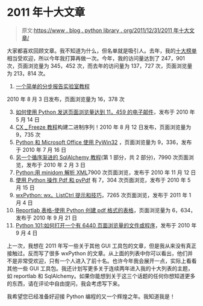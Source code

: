 # 2011 年十大文章

> 原文:[https://www . blog . python library . org/2011/12/31/2011 年十大文章/](https://www.blog.pythonlibrary.org/2011/12/31/top-ten-articles-of-2011/)

大家都喜欢回顾文章。我不知道为什么，但名单就是吸引人。去年，我的[十大榜单](https://www.blog.pythonlibrary.org/2010/12/30/top-ten-articles-of-2010/)相当受欢迎，所以今年我打算再做一次。今年，我的访问量达到了 247，901 次，页面浏览量为 345，452 次，而去年的访问量为 137，727 次，页面浏览量为 213，814 次。

1.  [一个简单的分步报告实验室教程](https://www.blog.pythonlibrary.org/2010/03/08/a-simple-step-by-step-reportlab-tutorial/)

2010 年 8 月 3 日发布，页面浏览量为 16，378 次

3.  [如何使用 Python 发送页面浏览量达到 11，459 的电子邮件](https://www.blog.pythonlibrary.org/2010/05/14/how-to-send-email-with-python/)，发布于 2010 年 5 月 14 日
4.  [CX _ Freeze 教程](https://www.blog.pythonlibrary.org/2010/08/12/a-cx_freeze-tutorial-build-a-binary-series/)构建二进制序列！2010 年 8 月 12 日发布，页面浏览量为 9，735 次
5.  [Python 和 Microsoft Office 使用 PyWin32](https://www.blog.pythonlibrary.org/2010/07/16/python-and-microsoft-office-using-pywin32/) ，页面浏览量为 9，336，发布于 2010 年 7 月 16 日
6.  [另一个循序渐进的 SqlAlchemy 教程](https://www.blog.pythonlibrary.org/2010/02/03/another-step-by-step-sqlalchemy-tutorial-part-1-of-2/)(第 1 部分，共 2 部分)，7990 次页面浏览，发布于 2010 年 2 月 3 日
7.  [Python:用 minidom 解析 XML](https://www.blog.pythonlibrary.org/2010/11/12/python-parsing-xml-with-minidom/)7900 次页面浏览，发布于 2010 年 11 月 12 日
8.  [使用 Python 操作 Pdf 和 pyPdf](https://www.blog.pythonlibrary.org/2010/05/15/manipulating-pdfs-with-python-and-pypdf/) 有 7，304 次页面浏览，发布于 2010 年 5 月 15 日
9.  [wxPython: wx。ListCtrl 提示和技巧](https://www.blog.pythonlibrary.org/2011/01/04/wxpython-wx-listctrl-tips-and-tricks/)，7265 次页面浏览，发布于 2011 年 1 月 4 日
10.  [Reportlab 表格-使用 Python 创建 pdf 格式的表格](https://www.blog.pythonlibrary.org/2010/09/21/reportlab-tables-creating-tables-in-pdfs-with-python/)，页面浏览量为 6，634，发布于 2010 年 9 月 21 日
11.  [Python 101:如何打开一个有 6440 页面浏览量的文件或程序](https://www.blog.pythonlibrary.org/2010/09/04/python-101-how-to-open-a-file-or-program/)，发布于 2010 年 9 月 4 日

上一次，我想在 2011 年写一些关于其他 GUI 工具包的文章，但是我从来没有真正接触过。反而写了很多 wxPython 的文章。从上面的列表中你可以看出，他们并不是非常受欢迎，只有一个人进入了前十名。也许今年我会展开一点，实际上看看其他一些 GUI 工具包。我还计划写更多关于连续两年进入我的十大列表的主题，如 reportlab 和 SqlAlchemy。如果你能想到关于这三个话题的任何你想知道更多的东西，请在评论中自由提问，我会考虑写下来。

我希望您已经准备好迎接 Python 编程的又一个辉煌之年。我知道我是！